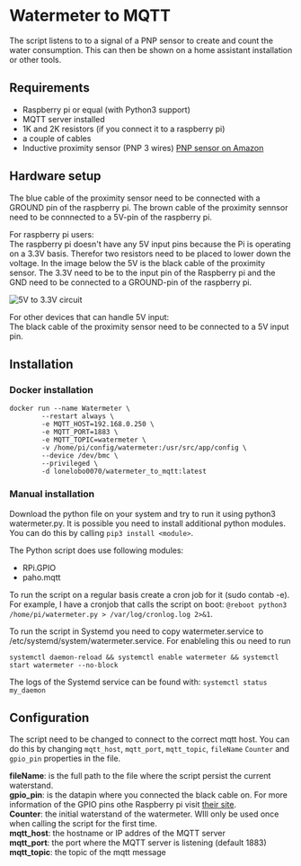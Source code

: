 
# Watermeter to MQTT

  

The script listens to to a signal of a PNP sensor to create and count the water consumption. This can then be shown on a home assistant installation or other tools.

  

## Requirements

- Raspberry pi or equal (with Python3 support)
- MQTT server installed
- 1K and 2K resistors (if you connect it to a raspberry pi)
- a couple of cables
- Inductive proximity sensor (PNP 3 wires) [PNP sensor on Amazon](https://www.amazon.nl/gp/product/B071FR2R85/ref=ppx_yo_dt_b_asin_title_o00_s00?ie=UTF8&language=en_GB&psc=1)


## Hardware setup

The blue cable of the proximity sensor need to be connected with a GROUND pin of the raspberry pi.
The brown cable of the proximity sennsor need to be connnected to a 5V-pin of the raspberry pi.

For raspberry pi users:  
The raspberry pi doesn't have any 5V input pins because the Pi is operating on a 3.3V basis. Therefor two resistors need to be placed to lower down the voltage. In the image below the 5V is the black cable of the proximity sensor. The 3.3V need to be to the input pin of the Raspberry pi and the GND need to be connected to a GROUND-pin of the raspberry pi.

![5V to 3.3V circuit](https://i1.wp.com/randomnerdtutorials.com/wp-content/uploads/2015/09/voltage-divider-circuit.png?resize=408%2C151&quality=100&strip=all&ssl=1)

For other devices that can handle 5V input:  
The black cable of the proximity sensor need to be connected to a 5V input pin.


## Installation

### Docker installation
```
docker run --name Watermeter \
        --restart always \
        -e MQTT_HOST=192.168.0.250 \
        -e MQTT_PORT=1883 \
        -e MQTT_TOPIC=watermeter \
        -v /home/pi/config/watermeter:/usr/src/app/config \
        --device /dev/bmc \
        --privileged \
        -d lonelobo0070/watermeter_to_mqtt:latest
```



### Manual installation
Download the python file on your system and try to run it using python3 watermeter.py. It is possible you need to install additional python modules. You can do this by calling ```pip3 install <module>```.

The Python script does use following modules:
- RPi.GPIO
- paho.mqtt

To run the script on a regular basis create a cron job for it (sudo contab -e). For example, I have a cronjob that calls the script on boot: ```@reboot python3 /home/pi/watermeter.py > /var/log/cronlog.log 2>&1```.

To run the script in Systemd you need to copy watermeter.service to /etc/systemd/system/watermeter.service. For enableling this ou need to run 

```systemctl daemon-reload && systemctl enable watermeter && systemctl start watermeter --no-block```

The logs of the Systemd service can be found with:
```systemctl status my_daemon```

## Configuration
The script need to be changed to connect to the correct mqtt host. You can do this by changing ```mqtt_host```, ```mqtt_port```, ```mqtt_topic```, ```fileName``` ```Counter``` and ```gpio_pin``` properties in the file.

**fileName**: is the full path to the file where the script persist the current waterstand.  
**gpio_pin**: is the datapin where you connected the black cable on. For more information of the GPIO pins othe Raspberry pi visit [their site](https://www.raspberrypi.org/documentation/usage/gpio/).  
**Counter**: the initial waterstand of the watermeter. WIll only be used once when calling the script for the first time.  
**mqtt_host**: the hostname or IP addres of the MQTT server  
**mqtt_port**: the port where the MQTT server is listening (default 1883)  
**mqtt_topic**: the topic of the mqtt message
